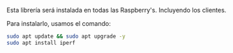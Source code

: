 Esta librería será instalada en todas las Raspberry's. Incluyendo los clientes.

Para instalarlo, usamos el comando:
```bash
sudo apt update && sudo apt upgrade -y
sudo apt install iperf
```
